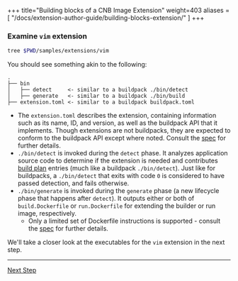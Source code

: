 +++
title="Building blocks of a CNB Image Extension"
weight=403
aliases = [
  "/docs/extension-author-guide/building-blocks-extension/"
  ]
+++

<!-- test:suite=dockerfiles;weight=3 -->

### Examine `vim` extension

<!-- test:exec -->
```bash
tree $PWD/samples/extensions/vim
```

You should see something akin to the following:

```
.
├── bin
│   ├── detect     <- similar to a buildpack ./bin/detect
│   ├── generate   <- similar to a buildpack ./bin/build
├── extension.toml <- similar to a buildpack buildpack.toml
```

* The `extension.toml` describes the extension, containing information such as its name, ID, and version, as well as the
  buildpack API that it implements. Though extensions are not buildpacks, they are expected to conform to the buildpack
  API except where noted. Consult the [spec](https://github.com/buildpacks/spec/blob/main/image_extension.md)
  for further details.
* `./bin/detect` is invoked during the `detect` phase. It analyzes application source code to determine if the extension
  is needed and contributes [build plan](/docs/reference/spec/buildpack-api/#build-plan) entries (much like a
  buildpack `./bin/detect`). Just like for buildpacks, a `./bin/detect` that exits with code `0` is considered to have
  passed detection, and fails otherwise.
* `./bin/generate` is invoked during the `generate` phase (a new lifecycle phase that happens after `detect`). It
  outputs either or both of `build.Dockerfile` or `run.Dockerfile` for extending the builder or run image, respectively.
  * Only a limited set of Dockerfile instructions is supported - consult
    the [spec](https://github.com/buildpacks/spec/blob/main/image_extension.md)
    for further details.

We'll take a closer look at the executables for the `vim` extension in the next step.

<!--+ if false+-->
---

<a href="/docs/extension-guide/create-extension/build-dockerfile" class="button bg-pink">Next Step</a>
<!--+ end +-->
